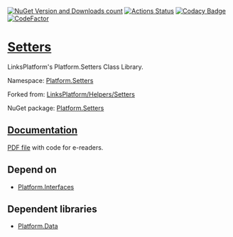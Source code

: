 [![NuGet Version and Downloads count](https://buildstats.info/nuget/Platform.Setters)](https://www.nuget.org/packages/Platform.Setters)
[![Actions Status](https://github.com/linksplatform/Setters/workflows/CD/badge.svg)](https://github.com/linksplatform/Setters/actions?workflow=CD)
[![Codacy Badge](https://api.codacy.com/project/badge/Grade/857c63e5f7fd434a89b7cd305b023315)](https://www.codacy.com/app/drakonard/Setters?utm_source=github.com&amp;utm_medium=referral&amp;utm_content=linksplatform/Setters&amp;utm_campaign=Badge_Grade)
[![CodeFactor](https://www.codefactor.io/repository/github/linksplatform/setters/badge)](https://www.codefactor.io/repository/github/linksplatform/setters)

# [Setters](https://github.com/linksplatform/Setters)

LinksPlatform's Platform.Setters Class Library.

Namespace: [Platform.Setters](https://linksplatform.github.io/Setters/csharp/api/Platform.Setters.html)

Forked from: [LinksPlatform/Helpers/Setters](https://github.com/linksplatform/Helpers/tree/e27f7586f8015cad596b6aa3c2df2ac2a3dadb60/Setters)

NuGet package: [Platform.Setters](https://www.nuget.org/packages/Platform.Setters)

## [Documentation](https://linksplatform.github.io/Setters)
[PDF file](https://linksplatform.github.io/Setters/csharp/Platform.Setters.pdf) with code for e-readers.

## Depend on
*   [Platform.Interfaces](https://github.com/linksplatform/Interfaces)

## Dependent libraries
*   [Platform.Data](https://github.com/linksplatform/Data) 
